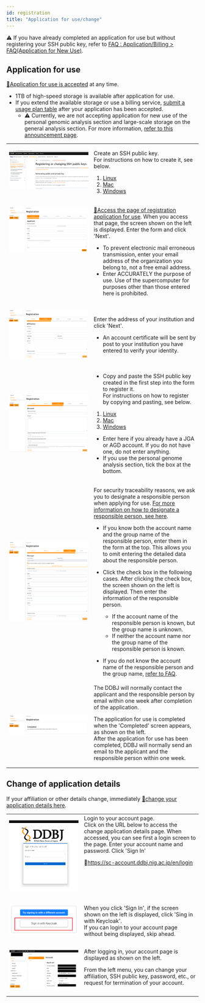 ```yaml
---
id: registration
title: "Application for use/change"
---
```


&#x26A0;  If you have already completed an application for use but without registering your SSH public key, refer to [<u>FAQ : Application/Billing > FAQ(Application for New Use)</u>](/faq/faq_NewUser_registration#when-applying-for-new-use-i-applied-for-use-without-entering-my-ssh-public-key-in-the-usage-registration-application-form-i-have-already-completed-the-application-for-use-but-without-registering-my-ssh-public-key-what-should-i-do).


## Application for use

[&#x1f517;<u>Application for use is accepted</u>](https://sc-account.ddbj.nig.ac.jp/en/application/registration) at any time. 

- 1TB of high-speed storage is available after application for use.
- If you extend the available storage or use a billing service, [<u>submit a usage plan table</u>](/en/application/resource_extension) after your application has been accepted.
  - &#x26A0;  Currently, we are not accepting application for new use of the personal genomic analysis section and large-scale storage on the general analysis section. For more information, [<u>refer to this announcement page</u>](/en/blog/2022-05-13-suspension-of-applications).


<table>
<tr>
<td width="400" valign="top">

![](Registration_EN_0.png)

</td>
<td width="400" valign="top">

Create an SSH public key.<br/>
For instructions on how to create it, see below.<br/>
<ol>
<li><a href="https://sc.ddbj.nig.ac.jp/en/application/ssh_keys"><u>Linux</u></a></li>
<li><a href="https://sc.ddbj.nig.ac.jp/en/application/ssh_keys_mac"><u>Mac</u></a></li>
<li><a href="https://sc.ddbj.nig.ac.jp/en/application/ssh_keys_windows"><u>Windows</u></a></li>
</ol>


</td>
</tr>


<tr>
<td width="400" valign="top">

![](Registration_EN_1.png)

</td>
<td width="400" valign="top">

[&#x1f517;<u>Access the page of registration application for use</u>](https://sc-account.ddbj.nig.ac.jp/en/application/registration). When you access that page, the screen shown on the left is displayed. Enter the form and click 'Next'.

- To prevent electronic mail erroneous transmission, enter your email address of the organization you belong to, not a free email address.
- Enter ACCURATELY the purpose of use. Use of the supercomputer for purposes other than those entered here is prohibited.
    


</td>
</tr>


<tr>
<td>

![](Registration_EN_2.png)

</td>
<td>

Enter the address of your institution and click 'Next'. 

- An account certificate will be sent by post to your institution you have entered to verify your identity.

</td>
</tr>

<tr>
<td>

![](Registration_EN_3.png)

</td>
<td>

- Copy and paste the SSH public key created in the first step into the form to register it.<br/>
For instructions on how to register by copying and pasting, see below.

1. [<u>Linux</u>](/application/ssh_keys/#register_the_ssh_public_key_to_the_nig_supercomputer)
2. [<u>Mac</u>](/application/ssh_keys_mac/#register-the-ssh-public-key-with-the-nig-supercomputer)
3. [<u>Windows</u>](/application/ssh_keys_windows#register-the-ssh-public-key-with-the-nig-supercomputer)


- Enter here if you already have a JGA or AGD account.
If you do not have one, do not enter anything.
- If you use the personal genome analysis section, tick the box at the bottom.

</td>
</tr>

<tr>
<td>

![](Registration_EN_4.png)

</td>
<td>

For security traceability reasons, we ask you to designate a responsible person when applying for use.
[<u>For more information on how to designate a responsible person, see here</u>](/en/application/#the-responsible-person).

- If you know both the account name and the group name of the responsible person, enter them in the form at the top.
This allows you to omit entering the detailed data about the responsible person.

- Click the check box in the following cases. After clicking the check box, the screen shown on the left is displayed. Then enter the information of the responsible person.
  - If the account name of the responsible person is known, but the group name is unknown.
  - If neither the account name nor the group name of the responsible person is known.

- If you do not know the account name of the responsible person and the group name, [<u>refer to FAQ</u>](/faq/faq_NewUser_registration/#what-should-i-enter-account-name-and-group-name-of-the-responsible-person).

</td>
</tr>



<tr>
<td>

![](Registration_EN_5.png)

</td>
<td>
The DDBJ will normally contact the applicant and the responsible person by email within one week after completion of the application.


The application for use is completed when the 'Completed' screen appears, as shown on the left.<br/>
After the application for use has been completed, DDBJ will normally send an email to the applicant and the responsible person within one week.
</td>
</tr>

</table>




## Change of application details


If your affiliation or other details change, immediately [&#x1f517;<u>change your application details here</u>](https://sc-account.ddbj.nig.ac.jp/en/login).



<table>
<tr>
<td width="400" valign="top">

![](Change_login.png)

</td>
<td width="400" valign="top">
Login to your account page.<br/>
Click on the URL below to access the change application details page. When accessed, you can see first a login screen to the page. Enter your account name and password. Click 'Sign In'<br/>

&#x1f517;<u>https://sc-account.ddbj.nig.ac.jp/en/login</u>

</td>
</tr>


<tr>
<td width="400" valign="top">

![](Keycload.png)

</td>
<td width="400" valign="top">

When you click 'Sign In', if the screen shown on the left is displayed, click 'Sing in with Keycloak'.<br/>
If you can login to your account page without being displayed, skip ahead.

</td>
</tr>


<tr>
<td>

![](Change_App_EN.png)

</td>
<td>
After logging in, your account page is displayed as shown on the left.<br/>

From the left menu, you can change your affiliation, SSH public key, password, etc., or request for termination of your account.


</td>
</tr>
</table>



